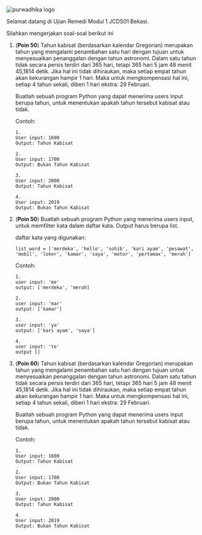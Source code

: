 ![purwadhika logo](https://static.wixstatic.com/media/2e6af2_f69a4271c3534ae1869a7ed63e278b2b~mv2.png/v1/fill/w_246,h_39,al_c,usm_0.66_1.00_0.01/2e6af2_f69a4271c3534ae1869a7ed63e278b2b~mv2.png)

Selamat datang di Ujian Remedi Modul 1 JCDS01 Bekasi.

Silahkan mengerjakan soal-soal berikut ini

1. (__Poin 50__) Tahun kabisat (berdasarkan kalendar Gregorian) merupakan tahun yang mengalami penambahan satu hari dengan tujuan untuk menyesuaikan penanggalan dengan tahun astronomi. Dalam satu tahun tidak secara persis terdiri dari 365 hari, tetapi 365 hari 5 jam 48 menit 45,1814 detik. Jika hal ini tidak dihiraukan, maka setiap empat tahun akan kekurangan hampir 1 hari. Maka untuk mengkompensasi hal ini, setiap 4 tahun sekali, diberi 1 hari ekstra: 29 Februari.

    Buatlah sebuah program Python yang dapat menerima users input berupa tahun, untuk menentukan apakah tahun tersebut kabisat atau tidak.

    Contoh:
    ```
    1.
    User input: 1600
    Output: Tahun Kabisat

    2.
    User input: 1700
    Output: Bukan Tahun Kabisat

    3.
    User input: 2000
    Output: Tahun Kabisat

    4.
    User input: 2019
    Output: Bukan Tahun Kabisat
    ```

2. (__Poin 50__) Buatlah sebuah program Python yang menerima users input, untuk memfilter kata dalam daftar kata. Output harus berupa list.

    daftar kata yang digunakan:
    ```
    list_word = ['merdeka', 'hello', 'sohib', 'kari ayam', 'pesawat', 'mobil', 'loker', 'kamar', 'saya', 'motor', 'pertamax', 'merah']
    ```

    Contoh:
    ```
    1.
    user input: 'me'
    output: ['merdeka', 'merah]

    2.
    user input: 'mar'
    output: ['kamar']

    3.
    user input: 'ya'
    output: ['kari ayam', 'saya']

    4.
    user input: 'te'
    output [] 
    ```

2. (__Poin 60__) Tahun kabisat (berdasarkan kalendar Gregorian) merupakan tahun yang mengalami penambahan satu hari dengan tujuan untuk menyesuaikan penanggalan dengan tahun astronomi. Dalam satu tahun tidak secara persis terdiri dari 365 hari, tetapi 365 hari 5 jam 48 menit 45,1814 detik. Jika hal ini tidak dihiraukan, maka setiap empat tahun akan kekurangan hampir 1 hari. Maka untuk mengkompensasi hal ini, setiap 4 tahun sekali, diberi 1 hari ekstra: 29 Februari.

    Buatlah sebuah program Python yang dapat menerima users input berupa tahun, untuk menentukan apakah tahun tersebut kabisat atau tidak.

    Contoh:
    ```
    1.
    User input: 1600
    Output: Tahun Kabisat

    2.
    User input: 1700
    Output: Bukan Tahun Kabisat

    3.
    User input: 2000
    Output: Tahun Kabisat

    4.
    User input: 2019
    Output: Bukan Tahun Kabisat
    ```
